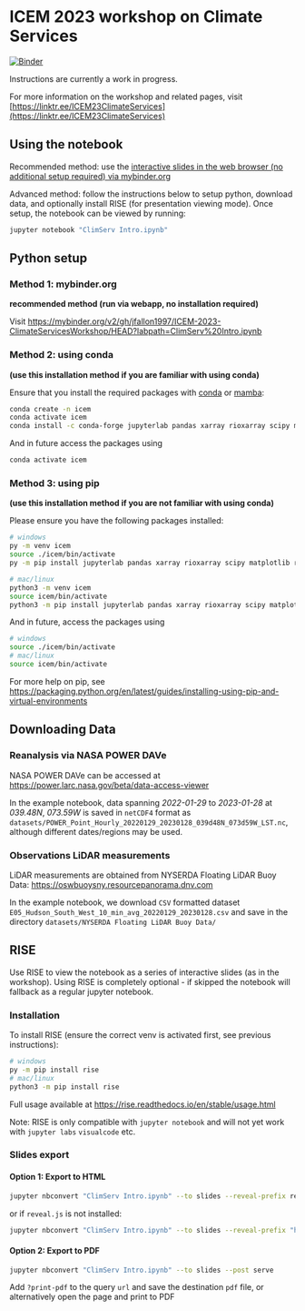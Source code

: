 # ICEM 2023 workshop on Climate Services

[![Binder](https://mybinder.org/badge_logo.svg)](https://mybinder.org/v2/gh/jfallon1997/ICEM-2023-ClimateServicesWorkshop/HEAD?labpath=ClimServ%20Intro.ipynb)

Instructions are currently a work in progress.

For more information on the workshop and related pages, visit [https://linktr.ee/ICEM23ClimateServices](https://linktr.ee/ICEM23ClimateServices)

## Using the notebook

Recommended method: use the [interactive slides in the web browser (no additional setup required) via mybinder.org](https://mybinder.org/v2/gh/jfallon1997/ICEM-2023-ClimateServicesWorkshop/HEAD?labpath=ClimServ%20Intro.ipynb)

Advanced method: follow the instructions below to setup python, download data, and optionally install RISE (for presentation viewing mode). Once setup, the notebook can be viewed by running:

```sh
jupyter notebook "ClimServ Intro.ipynb"
```

## Python setup

### Method 1: mybinder.org

**recommended method (run via webapp, no installation required)**

Visit https://mybinder.org/v2/gh/jfallon1997/ICEM-2023-ClimateServicesWorkshop/HEAD?labpath=ClimServ%20Intro.ipynb

### Method 2: using conda

**(use this installation method if you are familiar with using conda)**

Ensure that you install the required packages with [conda](https://docs.conda.io/en/latest) or [mamba](https://mamba.readthedocs.io/en/latest/user_guide/mamba.html):

```sh
conda create -n icem
conda activate icem
conda install -c conda-forge jupyterlab pandas xarray rioxarray scipy matplotlib rasterio
```

And in future access the packages using

```sh
conda activate icem
```

### Method 3: using pip

**(use this installation method if you are not familiar with using conda)**

Please ensure you have the following packages installed:

```sh
# windows
py -m venv icem
source ./icem/bin/activate
py -m pip install jupyterlab pandas xarray rioxarray scipy matplotlib rasterio

# mac/linux
python3 -m venv icem
source icem/bin/activate
python3 -m pip install jupyterlab pandas xarray rioxarray scipy matplotlib rasterio
```

And in future, access the packages using

```sh
# windows
source ./icem/bin/activate
# mac/linux
source icem/bin/activate
```
For more help on pip, see https://packaging.python.org/en/latest/guides/installing-using-pip-and-virtual-environments


## Downloading Data

### Reanalysis via NASA POWER DAVe

NASA POWER DAVe can be accessed at https://power.larc.nasa.gov/beta/data-access-viewer

In the example notebook, data spanning *2022-01-29* to *2023-01-28* at *039.48N*, *073.59W* is saved in `netCDF4` format as `datasets/POWER_Point_Hourly_20220129_20230128_039d48N_073d59W_LST.nc`, although different dates/regions may be used.

### Observations LiDAR measurements

LiDAR measurements are obtained from NYSERDA Floating LiDAR Buoy Data:
https://oswbuoysny.resourcepanorama.dnv.com

In the example notebook, we download `CSV` formatted dataset `E05_Hudson_South_West_10_min_avg_20220129_20230128.csv` and save in the directory `datasets/NYSERDA Floating LiDAR Buoy Data/`

## RISE

Use RISE to view the notebook as a series of interactive slides (as in the workshop). Using RISE is completely optional - if skipped the notebook will fallback as a regular jupyter notebook.

### Installation

To install RISE (ensure the correct venv is activated first, see previous instructions):

```sh
# windows
py -m pip install rise
# mac/linux
python3 -m pip install rise
```

Full usage available at https://rise.readthedocs.io/en/stable/usage.html

Note: RISE is only compatible with `jupyter notebook` and will not yet work with `jupyter labs` `visualcode` etc.

### Slides export

#### Option 1: Export to HTML

```sh
jupyter nbconvert "ClimServ Intro.ipynb" --to slides --reveal-prefix reveal.js
```

or if `reveal.js` is not installed:

```sh
jupyter nbconvert "ClimServ Intro.ipynb" --to slides --reveal-prefix "http://cdnjs.cloudflare.com/ajax/libs/reveal.js/3.3.0"
```

#### Option 2: Export to PDF

```sh
jupyter nbconvert "ClimServ Intro.ipynb" --to slides --post serve
```

Add `?print-pdf` to the query `url` and save the destination `pdf` file, or alternatively open the page and print to PDF
